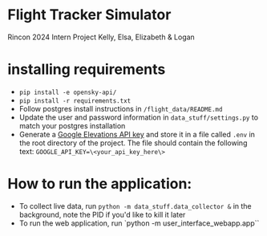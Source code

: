 # Flight Tracker Simulator
Rincon 2024 Intern Project
Kelly, Elsa, Elizabeth & Logan

# installing requirements

* `pip install -e opensky-api/`
* `pip install -r requirements.txt`
* Follow postgres install instructions in `/flight_data/README.md`
* Update the user and password information in `data_stuff/settings.py` to match your postgres installation
* Generate a [Google Elevations API key](https://developers.google.com/maps/documentation/elevation/start) and store it in a file called `.env` in the root directory of the project. The file should contain the following text: `GOOGLE_API_KEY=\<your_api_key_here\>`

# How to run the application:
* To collect live data, run `python -m data_stuff.data_collector &` in the background, note the PID if you'd like to kill it later
* To run the web application, run `python -m user_interface_webapp.app``
